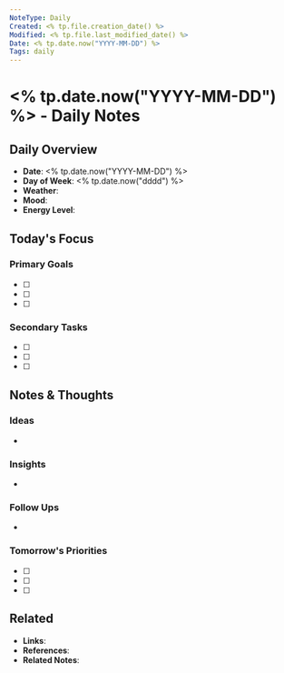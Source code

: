```yaml
---
NoteType: Daily
Created: <% tp.file.creation_date() %>
Modified: <% tp.file.last_modified_date() %>
Date: <% tp.date.now("YYYY-MM-DD") %>
Tags: daily
---
```


# <% tp.date.now("YYYY-MM-DD") %> - Daily Notes

## Daily Overview
- **Date**: <% tp.date.now("YYYY-MM-DD") %>
- **Day of Week**: <% tp.date.now("dddd") %>
- **Weather**: 
- **Mood**: 
- **Energy Level**: 

## Today's Focus
### Primary Goals
- [ ] 
- [ ] 
- [ ] 

### Secondary Tasks
- [ ] 
- [ ] 
- [ ] 


## Notes & Thoughts
### Ideas
- 

### Insights
- 

### Follow Ups
- 

### Tomorrow's Priorities
- [ ] 
- [ ] 
- [ ] 

## Related
- **Links**: 
- **References**: 
- **Related Notes**:
